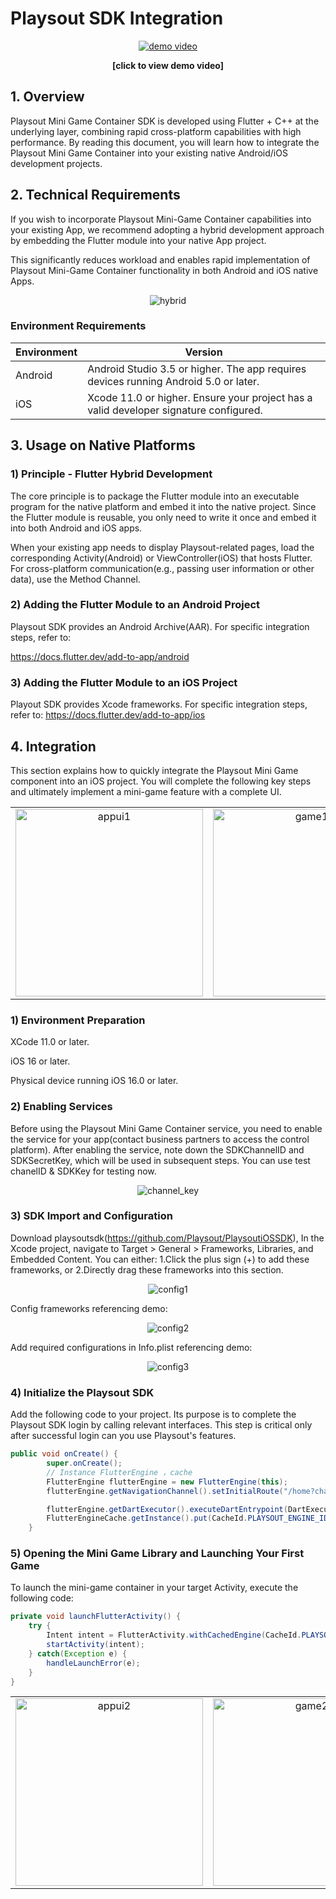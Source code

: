 

# Playsout SDK Integration

<div align="center">
  <a href="https://github.com/Playsout/playsoutsdk_demo_android/raw/main/docs/videos/demo.mp4">
    <img src="https://github.com/Playsout/playsoutsdk_demo_android/blob/main/docs/images/appui1.png" alt="demo video">
  </a>
  <p><strong>[click to view demo video]</strong></p>
</div>

## 1. Overview

Playsout Mini Game Container SDK is developed using Flutter + C++ at the underlying layer, combining rapid cross-platform capabilities with high performance. By reading this document, you will learn how to integrate the Playsout Mini Game Container into your existing native Android/iOS development projects.

## 2. Technical Requirements

If you wish to incorporate Playsout Mini-Game Container capabilities into your existing App, we recommend adopting a hybrid development approach by embedding the Flutter module into your native App project.

This significantly reduces workload and enables rapid implementation of Playsout Mini-Game Container functionality in both Android and iOS native Apps.
<div align="center">
  <img src="https://github.com/Playsout/playsoutsdk_demo_android/blob/main/docs/images/hybrid.png?raw=true" alt="hybrid" />
</div>

### Environment Requirements

| Environment | Version |
|-------------|---------|
| Android | Android Studio 3.5 or higher. The app requires devices running Android 5.0 or later. |
| iOS | Xcode 11.0 or higher. Ensure your project has a valid developer signature configured. |

## 3. Usage on Native Platforms

### 1) Principle - Flutter Hybrid Development

The core principle is to package the Flutter module into an executable program for the native platform and embed it into the native project. Since the Flutter module is reusable, you only need to write it once and embed it into both Android and iOS apps.

When your existing app needs to display Playsout-related pages, load the corresponding Activity(Android) or ViewController(iOS) that hosts Flutter. For cross-platform communication(e.g., passing user information or other data), use the Method Channel.

### 2) Adding the Flutter Module to an Android Project

Playsout SDK provides an Android Archive(AAR). For specific integration steps, refer to:

https://docs.flutter.dev/add-to-app/android

### 3) Adding the Flutter Module to an iOS Project

Playout SDK provides Xcode frameworks. For specific integration steps, refer to:
https://docs.flutter.dev/add-to-app/ios

## 4. Integration

This section explains how to quickly integrate the Playsout Mini Game component into an iOS project. You will complete the following key steps and ultimately implement a mini-game feature with a complete UI.
<div align="center">

<table>
  <tr>
    <td align="center">
      <img src="https://github.com/Playsout/playsoutsdk_demo_android/blob/main/docs/images/appui1.png?raw=true" alt="appui1" width="300" />
    </td>
    <td align="center">
      <img src="https://github.com/Playsout/playsoutsdk_demo_android/blob/main/docs/images/game1.png?raw=true" alt="game1" width="300" />
    </td>
  </tr>
</table>

</div>

### 1) Environment Preparation

XCode 11.0 or later.

iOS 16 or later.

Physical device running iOS 16.0 or later.

### 2) Enabling Services

Before using the Playsout Mini Game Container service, you need to enable the service for your app(contact business partners to access the control platform). After enabling the service, note down the SDKChannelID and SDKSecretKey, which will be used in subsequent steps. You can use test chanelID & SDKKey for testing now.

<div align="center">
  <img src="https://github.com/Playsout/playsoutsdk_demo_android/blob/main/docs/images/channel_key.png?raw=true" alt="channel_key" />
</div>

### 3) SDK Import and Configuration

Download playsoutsdk(https://github.com/Playsout/PlaysoutiOSSDK), In the Xcode project, navigate to ​​Target > General > Frameworks, Libraries, and Embedded Content​​. You can either:
1.Click the plus sign (+) to add these frameworks, or
2.Directly drag these frameworks into this section.
<div align="center">
  <img src="https://github.com/Playsout/playsoutsdk_demo_ios/blob/main/Doc/frameworks.png?raw=true" alt="config1" />
</div>


Config frameworks referencing demo:
<div align="center">
  <img src="https://github.com/Playsout/playsoutsdk_demo_ios/blob/main/Doc/frameworks_config.png?raw=true" alt="config2" />
</div>

Add required configurations in Info.plist referencing demo:
<div align="center">
  <img src="https://github.com/Playsout/playsoutsdk_demo_android/blob/main/docs/images/config3.png?raw=true" alt="config3" />
</div>

### 4) Initialize the Playsout SDK

Add the following code to your project. Its purpose is to complete the Playsout SDK login by calling relevant interfaces. This step is critical only after successful login can you use Playsout's features.
```java
public void onCreate() {
        super.onCreate();
        // Instance FlutterEngine ，cache
        FlutterEngine flutterEngine = new FlutterEngine(this);
        flutterEngine.getNavigationChannel().setInitialRoute("/home?channel=playsout&sdkkey=123456");

        flutterEngine.getDartExecutor().executeDartEntrypoint(DartExecutor.DartEntrypoint.createDefault());
        FlutterEngineCache.getInstance().put(CacheId.PLAYSOUT_ENGINE_ID, flutterEngine);
    }
```

### 5) Opening the Mini Game Library and Launching Your First Game

To launch the mini-game container in your target Activity, execute the following code:

```java
private void launchFlutterActivity() {
    try {
        Intent intent = FlutterActivity.withCachedEngine(CacheId.PLAYSOUT_ENGINE_ID).build(context MainActivity.this);
        startActivity(intent);
    } catch(Exception e) {
        handleLaunchError(e);
    }
}
```
<div align="center">

<table>
  <tr>
    <td align="center">
      <img src="https://github.com/Playsout/playsoutsdk_demo_android/blob/main/docs/images/appui2.png?raw=true" alt="appui2" width="300" />
    </td>
    <td align="center">
      <img src="https://github.com/Playsout/playsoutsdk_demo_android/blob/main/docs/images/game2.png?raw=true" alt="game2" width="300" />
    </td>
  </tr>
</table>

</div>

